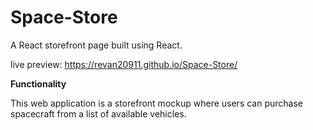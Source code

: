 # Space-Store
A React storefront page built using React.

live preview: https://revan20911.github.io/Space-Store/

**Functionality**  

This web application is a storefront mockup where users can purchase spacecraft from a list of available vehicles. 




